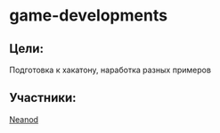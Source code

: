 # game-developments
<h2>Цели:</h2>
Подготовка к хакатону, наработка разных примеров
<h2>Участники:</h2>
<a href = "https://github.com/azaz-azaz"> Neanod </a>
